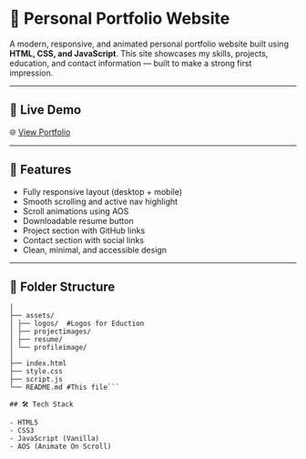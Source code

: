 # 💼 Personal Portfolio Website

A modern, responsive, and animated personal portfolio website built using **HTML, CSS, and JavaScript**. This site showcases my skills, projects, education, and contact information — built to make a strong first impression.

---

## 🔗 Live Demo

🌐 [View Portfolio](https://ommsaidatta.github.io/portfolio/)

---

## 🎯 Features

- Fully responsive layout (desktop + mobile)
- Smooth scrolling and active nav highlight
- Scroll animations using AOS
- Downloadable resume button
- Project section with GitHub links
- Contact section with social links
- Clean, minimal, and accessible design

---

## 🧾 Folder Structure

````Portfolio/
│
├── assets/
│ ├── logos/  #Logos for Eduction
│ ├── projectimages/
│ ├── resume/
│ └── profileimage/
│
├── index.html
├── style.css
├── script.js
└── README.md #This file```

## 🛠️ Tech Stack

- HTML5
- CSS3
- JavaScript (Vanilla)
- AOS (Animate On Scroll)

````

